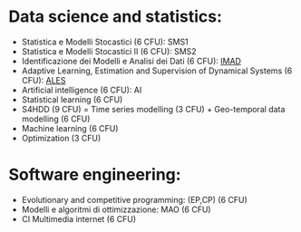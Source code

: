 # Data science and statistics:
- Statistica e Modelli Stocastici (6 CFU): SMS1
- Statistica e Modelli Stocastici II (6 CFU): SMS2
- Identificazione dei Modelli e Analisi dei Dati (6 CFU): [IMAD](https://cal.unibg.it/courses/identificazione-dei-modelli-e-analisi-dei-dati-modulo-6-cfu/)
- Adaptive Learning, Estimation and Supervision of Dynamical Systems (6 CFU): [ALES](https://cal.unibg.it/courses/adaptive-learning-estimation-and-supervision-of-dynamical-systems/)
- Artificial intelligence (6 CFU): AI
- Statistical learning (6 CFU)
- S4HDD (9 CFU) = Time series modelling (3 CFU) +  Geo-temporal data modelling (6 CFU)
- Machine learning (6 CFU)
- Optimization (3 CFU)

# Software engineering:
- Evolutionary and competitive programming: (EP,CP) (6 CFU)
- Modelli e algoritmi di ottimizzazione: MAO (6 CFU)
- CI Multimedia internet (6 CFU)
